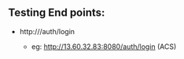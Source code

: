 ## Testing End points:
* http://<instance url>/auth/login
  * eg: http://13.60.32.83:8080/auth/login (ACS)
